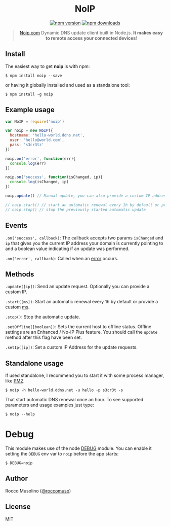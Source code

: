 <span align="center">

# NoIP

<a href="https://www.npmjs.com/package/noip"><img title="npm version" src="https://badgen.net/npm/v/noip?icon=npm&label" ></a>
<a href="https://www.npmjs.com/package/noip"><img title="npm downloads" src="https://badgen.net/npm/dt/noip?label=downloads" ></a>

> [Noip.com](https://noip.com) Dynamic DNS update client built in Node.js. **It makes easy to remote access your connected devices**!

</span>

## Install

The easiest way to get **noip** is with npm:

    $ npm install noip --save

or having it globally installed and used as a standalone tool:

    $ npm install -g noip

## Example usage

```javascript
var NoIP = require('noip')

var noip = new NoIP({
  hostname: 'hello-world.ddns.net',
  user: 'hello@world.com',
  pass: 's3cr3tz'
})

noip.on('error', function(err){
  console.log(err)
})

noip.on('success', function(isChanged, ip){
  console.log(isChanged, ip)
})

noip.update() // Manual update, you can also provide a custom IP address

// noip.start() // start an automatic renewal every 1h by default or provide a custom ms.
// noip.stop() // stop the previously started automatic update

```

## Events

`.on('success', callback)`: The callback accepts two params `isChanged` and `ip` that gives you the current IP address your domain is currently pointing to and a boolean value indicating if an update was performed.

`.on('error', callback)`: Called when an [error](https://www.noip.com/integrate/response) occurs.

## Methods

`.update([ip])`: Send an update request. Optionally you can provide a custom IP.

`.start([ms])`: Start an automatic renewal every 1h by default or provide a custom [ms](https://github.com/zeit/ms).

`.stop()`: Stop the automatic update.

`.setOffline([boolean])`: Sets the current host to offline status. Offline settings are an Enhanced / No-IP Plus feature. You should call the `update` method after this flag have been set.

`.setIp([ip])`: Set a custom IP Address for the update requests.

## Standalone usage

If used standalone, I recommend you to start it with some process manager, like [PM2](https://github.com/Unitech/pm2).

    $ noip -h hello-world.ddns.net -u hello -p s3cr3t -s

That start automatic DNS renewal once an hour.
To see supported parameters and usage examples just type:

    $ noip --help


# Debug

This module makes use of the node [DEBUG](https://github.com/visionmedia/debug) module.
You can enable it setting the `DEBUG` env var to `noip` before the app starts:

    $ DEBUG=noip

## Author

Rocco Musolino ([@roccomuso](https://twitter.com/roccomuso))

## License

MIT
